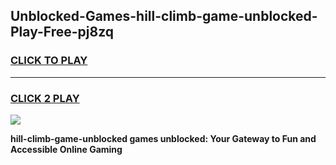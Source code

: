 
## Unblocked-Games-hill-climb-game-unblocked-Play-Free-pj8zq
<h3>
<a href="https://premium76.site?title=hill-climb-game-unblocked&ref=10A">CLICK TO PLAY</a></h3>
<hr>

<h3>
<a href="https://premium76.site?title=hill-climb-game-unblocked&ref=10A">CLICK 2 PLAY</a>
  
</h3>

<a href="https://premium76.site?title=hill-climb-game-unblocked&ref=10A"><img src="https://clearcache.store/games.png"></a>


**hill-climb-game-unblocked games unblocked: Your Gateway to Fun and Accessible Online Gaming**

